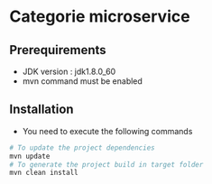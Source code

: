 # Categorie microservice

## Prerequirements

 * JDK version : jdk1.8.0_60
 * mvn command must be enabled

## Installation

 * You need to execute the following commands
```bash
# To update the project dependencies
mvn update
# To generate the project build in target folder
mvn clean install
```
